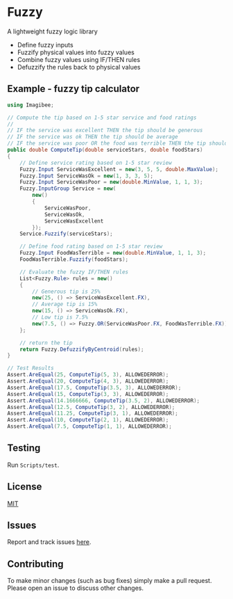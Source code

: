 # Fuzzy
A lightweight fuzzy logic library

- Define fuzzy inputs
- Fuzzify physical values into fuzzy values
- Combine fuzzy values using IF/THEN rules
- Defuzzify the rules back to physical values

## Example - fuzzy tip calculator
```csharp
using Imagibee;

// Compute the tip based on 1-5 star service and food ratings
//
// IF the service was excellent THEN the tip should be generous
// IF the service was ok THEN the tip should be average
// IF the service was poor OR the food was terrible THEN the tip should be low
public double ComputeTip(double serviceStars, double foodStars)
{
    // Define service rating based on 1-5 star review
    Fuzzy.Input ServiceWasExcellent = new(3, 5, 5, double.MaxValue);
    Fuzzy.Input ServiceWasOk = new(1, 3, 3, 5);
    Fuzzy.Input ServiceWasPoor = new(double.MinValue, 1, 1, 3);
    Fuzzy.InputGroup Service = new(
        new()
        {
            ServiceWasPoor,
            ServiceWasOk,
            ServiceWasExcellent
        });
    Service.Fuzzify(serviceStars);

    // Define food rating based on 1-5 star review
    Fuzzy.Input FoodWasTerrible = new(double.MinValue, 1, 1, 3);
    FoodWasTerrible.Fuzzify(foodStars);

    // Evaluate the fuzzy IF/THEN rules
    List<Fuzzy.Rule> rules = new()
    {
        // Generous tip is 25%
        new(25, () => ServiceWasExcellent.FX),
        // Average tip is 15%
        new(15, () => ServiceWasOk.FX),
        // Low tip is 7.5%
        new(7.5, () => Fuzzy.OR(ServiceWasPoor.FX, FoodWasTerrible.FX)),
    };

    // return the tip
    return Fuzzy.DefuzzifyByCentroid(rules);
}

// Test Results
Assert.AreEqual(25, ComputeTip(5, 3), ALLOWEDERROR);
Assert.AreEqual(20, ComputeTip(4, 3), ALLOWEDERROR);
Assert.AreEqual(17.5, ComputeTip(3.5, 3), ALLOWEDERROR);
Assert.AreEqual(15, ComputeTip(3, 3), ALLOWEDERROR);
Assert.AreEqual(14.1666666, ComputeTip(3.5, 2), ALLOWEDERROR);
Assert.AreEqual(12.5, ComputeTip(3, 2), ALLOWEDERROR);
Assert.AreEqual(11.25, ComputeTip(3, 1), ALLOWEDERROR);
Assert.AreEqual(10, ComputeTip(2, 1), ALLOWEDERROR);
Assert.AreEqual(7.5, ComputeTip(1, 1), ALLOWEDERROR);

```
## Testing
Run `Scripts/test`.

## License
[MIT](https://raw.githubusercontent.com/imagibee/Fuzzy/refs/heads/main/LICENSE)

## Issues
Report and track issues [here](https://github.com/imagibee/Fuzzy/issues).

## Contributing
To make minor changes (such as bug fixes) simply make a pull request.  Please open an issue to discuss other changes.
